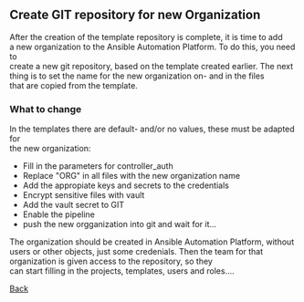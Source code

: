 ## Create GIT repository for new Organization

After the creation of the template repository is complete, it is time to add  
a new organization to the Ansible Automation Platform. To do this, you need to  
create a new git repository, based on the template created earlier.
The next thing is to set the name for the new organization on- and in the files  
that are copied from the template.

### What to change
In the templates there are default- and/or no values, these must be adapted for  
the new organization:

- Fill in the parameters for controller_auth
- Replace "ORG" in all files with the new organization name
- Add the appropiate keys and secrets to the credentials
- Encrypt sensitive files with vault
- Add the vault secret to GIT 
- Enable the pipeline
- push the new orgganization into git and wait for it...

The organization should be created in Ansible Automation Platform, without  
users or other objects, just some credenials. 
Then the team for that organization is given access to the repository, so they  
can start filling in the projects, templates, users and roles....

[Back](org_config.md)

